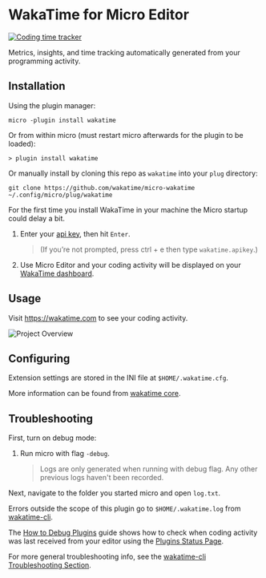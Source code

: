 # WakaTime for Micro Editor

[![Coding time tracker](https://wakatime.com/badge/github/wakatime/micro-wakatime.png?branch=master)](https://wakatime.com/badge/github/wakatime/micro-wakatime)

Metrics, insights, and time tracking automatically generated from your programming activity.

## Installation

Using the plugin manager:

```shell
micro -plugin install wakatime
```

Or from within micro (must restart micro afterwards for the plugin to be loaded):

```shell
> plugin install wakatime
```

Or manually install by cloning this repo as `wakatime` into your `plug` directory:

```shell
git clone https://github.com/wakatime/micro-wakatime ~/.config/micro/plug/wakatime
```

For the first time you install WakaTime in your machine the Micro startup could delay a bit.

1. Enter your [api key](https://wakatime.com/api-key), then hit `Enter`.
    > (If you’re not prompted, press ctrl + e then type `wakatime.apikey`.)

2. Use Micro Editor and your coding activity will be displayed on your [WakaTime dashboard](https://wakatime.com).

## Usage

Visit https://wakatime.com to see your coding activity.

![Project Overview](https://wakatime.com/static/img/ScreenShots/Screen-Shot-2016-03-21.png)

## Configuring

Extension settings are stored in the INI file at `$HOME/.wakatime.cfg`.

More information can be found from [wakatime core](https://github.com/wakatime/wakatime#configuring).

## Troubleshooting

First, turn on debug mode:

1. Run micro with flag `-debug`.
    > Logs are only generated when running with debug flag. Any other previous logs haven't been recorded.

Next, navigate to the folder you started micro and open `log.txt`.

Errors outside the scope of this plugin go to `$HOME/.wakatime.log` from [wakatime-cli][wakatime-cli-help].

The [How to Debug Plugins][how to debug] guide shows how to check when coding activity was last received from your editor using the [Plugins Status Page][plugins status page].

For more general troubleshooting info, see the [wakatime-cli Troubleshooting Section][wakatime-cli-help].

[wakatime-cli-help]: https://github.com/wakatime/wakatime#troubleshooting
[how to debug]: https://wakatime.com/faq#debug-plugins
[plugins status page]: https://wakatime.com/plugin-status

